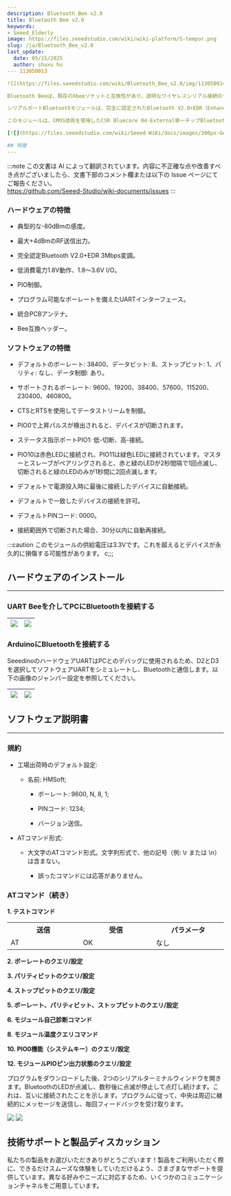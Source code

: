 ```yaml
---
description: Bluetooth Bee v2.0
title: Bluetooth Bee v2.0
keywords:
- Seeed_Elderly
image: https://files.seeedstudio.com/wiki/wiki-platform/S-tempor.png
slug: /ja/Bluetooth_Bee_v2.0
last_update:
  date: 05/15/2025
  author: shuxu hu
--- 113050013

![](https://files.seeedstudio.com/wiki/Bluetooth_Bee_v2.0/img/113050014%201_02.jpg)

Bluetooth Beeは、既存のXbeeソケットと互換性があり、透明なワイヤレスシリアル接続のセットアップを目的とした、使いやすいBluetooth SPPモジュールです。

シリアルポートBluetoothモジュールは、完全に認定されたBluetooth V2.0+EDR（Enhanced Data Rate）3Mbps変調を備え、完全な2.4GHz無線トランシーバーとベースバンドを提供します。

このモジュールは、CMOS技術を使用したCSR Bluecore 04-External単一チップBluetoothシステムを採用しており、AFH（Adaptive Frequency Hopping Feature）を備えています。また、フットプリントが最小で、わずか12.7mm x 27mmという小型設計です。これにより、全体的な設計/開発サイクルを簡素化できることを期待しています。

[![](https://files.seeedstudio.com/wiki/Seeed-WiKi/docs/images/300px-Get_One_Now_Banner-ragular.png)](https://www.seeedstudio.com/Bluetooth-Bee-v2.0-p-2373.html)

## 特徴
---
```

:::note
この文書は AI によって翻訳されています。内容に不正確な点や改善すべき点がございましたら、文書下部のコメント欄または以下の Issue ページにてご報告ください。  
https://github.com/Seeed-Studio/wiki-documents/issues
:::

### ハードウェアの特徴

* 典型的な-80dBmの感度。

* 最大+4dBmのRF送信出力。

* 完全認定Bluetooth V2.0+EDR 3Mbps変調。

* 低消費電力1.8V動作、1.8〜3.6V I/O。

* PIO制御。

* プログラム可能なボーレートを備えたUARTインターフェース。

* 統合PCBアンテナ。

* Bee互換ヘッダー。

### ソフトウェアの特徴

* デフォルトのボーレート: 38400、データビット: 8、ストップビット: 1、パリティ: なし、データ制御: あり。

* サポートされるボーレート: 9600、19200、38400、57600、115200、230400、460800。

* CTSとRTSを使用してデータストリームを制御。

* PIO0で上昇パルスが検出されると、デバイスが切断されます。

* ステータス指示ポートPIO1: 低-切断、高-接続。

* PIO10は赤色LEDに接続され、PIO11は緑色LEDに接続されています。マスターとスレーブがペアリングされると、赤と緑のLEDが2秒間隔で1回点滅し、切断されると緑のLEDのみが1秒間に2回点滅します。

* デフォルトで電源投入時に最後に接続したデバイスに自動接続。

* デフォルトで一致したデバイスの接続を許可。

* デフォルトPINコード: 0000。

* 接続範囲外で切断された場合、30分以内に自動再接続。

:::caution
    このモジュールの供給電圧は3.3Vです。これを超えるとデバイスが永久的に損傷する可能性があります。
c;;;
## ハードウェアのインストール
---
### UART Beeを介してPCにBluetoothを接続する

<!-- Bluetoothは標準のXBeeソケットを提供します。ここでは、[UartSBee V5](/ja/UartSBee_v5)を使用してBluetoothとPCを接続し、スライダーで供給電圧を3.3Vに設定してください。 -->

|![](https://files.seeedstudio.com/wiki/Bluetooth_Bee_v2.0/img/Bluetooth_Bee_v2.0_ConnectToPC.jpg)|![](https://files.seeedstudio.com/wiki/Bluetooth_Bee_v2.0/img/Bluetooth_Bee_v2.0_ConnectToPCSet.jpg)
|---|---|
### ArduinoにBluetoothを接続する

<!-- ここでは、[XBee Shield](/ja/XBee_Shield_V2.0)をBluetoothと[Seeeduino Lotus](/ja/Seeeduino_Lotus)の間のブリッジとして使用します。 -->

SeeedinoのハードウェアUARTはPCとのデバッグに使用されるため、D2とD3を選択してソフトウェアUARTをシミュレートし、Bluetoothと通信します。以下の画像のジャンパー設定を参照してください。

|![](https://files.seeedstudio.com/wiki/Bluetooth_Bee_v2.0/img/Bluetooth_Bee_v2.0_ConnectToArduino.jpg)|![](https://files.seeedstudio.com/wiki/Bluetooth_Bee_v2.0/img/Bluetooth_Bee_v2.0_ConnectToArduinoSet.jpg)
|---|---|

## ソフトウェア説明書
---
### 規約

* 工場出荷時のデフォルト設定:

    * 名前: HMSoft;

        * ボーレート: 9600, N, 8, 1;

        * PINコード: 1234;

        * バージョン送信。

* ATコマンド形式:
    * 大文字のATコマンド形式。文字列形式で、他の記号（例: \r または \n）は含まない。

        * 誤ったコマンドには応答がありません。

### ATコマンド（続き）

**1. テストコマンド**

<table >
<tr>
<th>送信</th>
<th>受信</th>
<th>パラメータ</th>
</tr>
<tr>
<td width="300">AT</td>
<td width="300">OK</td>
<td width="300">なし</td>
</tr></table>

**2. ボーレートのクエリ/設定**

<!-- <table >
<tr>
<th>送信</th>
<th>受信</th>
<th>パラメータ</th></tr>
<tr>
<td width="300">AT+BAUD?</td>
<td width="300">OK+Set:[para1]</td>
<td rowspan="2" width="300">Para1: ボーレート番号

<dl>1---------1200

<dl>2---------2400

<dl>3---------4800

<dl>4---------9600

<dl>5---------19200

<dl>6---------38400

<dl>7---------57600

<dl>8---------115200

<dl>9---------230400

<dl>A---------460800

<dl>B---------921600

<dl>C---------1382400

<dl>デフォルト: 4(9600)</td></tr>

<tr>
<td width="300">AT+BAUD[para1]</td>
<td width="300">OK+Set:[para1]</td></tr></table> -->

**3. パリティビットのクエリ/設定**

<!-- <table >
<tr>
<th>送信</th>
<th>受信</th>
<th>パラメータ</th></tr>
<tr>
<td width="300">クエリ: AT+CHK?</td>
<td width="300">OK+CHK:[para1]</td>
<td rowspan="2" width="300">Para1: 0,1,2

<dl>0:なし

<dl>1:奇数

<dl>2:偶数

<dl>デフォルト: 0 (なし)</td></tr>
<tr>
<td width="300">設定: AT+CHK[para1]</td>
<td width="300">OK+Set:[para1]</td></tr></table> -->

**4. ストップビットのクエリ/設定**

<!-- <table >
<tr>
<th>送信</th>
<th>受信</th>
<th>パラメータ</th></tr>
<tr>
<td width="300">AT+STOP?</td>
<td width="300">OK+STOP:[para1]</td>
<td rowspan="2" width="300">Para1:1, 2

<dl>1: 1ストップビット

<dl>2: 2ストップビット

<dl>デフォルト: 1 (1ストップビット)</td></tr>
<tr>
<td width="300">AT+STOP[para1]</td>
<td width="300">OK+Set:[para1]</td></tr></table> -->

**5. ボーレート、パリティビット、ストップビットのクエリ/設定**

<!-- <table >
<tr>
<th>送信</th>
<th>受信</th>
<th>パラメータ</th></tr>
<tr>
<td width="300">AT+UART?</td>
<td width="300">OK+UART:[para1],[para2],[para3]</td>
<td rowspan="2" width="300">Para1: ボーレート

<dl>値: 1~C

<dl>デフォルト: 4(9600)

<dl>Para2: パリティビット

<dl>値: 0,1,2

<dl>デフォルト: 0 (なし)

<dl>Para3: ストップビット

<dl>値: 1, 2

<dl>デフォルト: 1(1ビット)</td></tr>
<tr>
<td width="300">AT+UART[para1][para2][para3]</td>
<td width="300">OK+Set:[para1] [para2] [para3]</td></tr></table> -->

**6. モジュール自己診断コマンド**

<!-- <table >
<tr>
<th>送信</th>
<th>受信</th>
<th>パラメータ</th></tr>
<tr>
<td width="300">AT+SECH?</td>
<td width="300">OK+SECH:OKAY または

OK+SECH:FAIL</td>
<td width="300">なし</td></tr></table>

**7. モジュールアプリケーションセクタ診断コマンド**

<table >
<tr>
<th>送信</th>
<th>受信</th>
<th>パラメータ</th></tr>
<tr>
<td width="300">AT+APCH?</td>
<td width="300">OK+APCH:OKAY または

OK+APCH:FAIL</td>
<td width="300">なし</td></tr></table> -->

**8. モジュール温度クエリコマンド**

<!-- <table >
<tr>
<th>送信</th>
<th>受信</th>
<th>パラメータ</th></tr>
<tr>
<td width="300">AT+TEMP?</td>
<td width="300">OK+TEMP:[temp value]</td>
<td width="300">なし</td></tr></table>

**9. モジュールの検出可能状態のクエリ/設定**

<table >
<tr>
<th>送信</th>
<th>受信</th>
<th>パラメータ</th></tr>
<tr>
<td width="300">AT+DISC?</td>
<td width="300">OK+DISC:[para1]</td>
<td rowspan="2" width="300">Para1: 0,1,2

<dl>0: 検出可能かつ接続可能

<dl>1: 検出可能のみ、接続不可

<dl>2: 接続可能のみ

<dl>デフォルト: 0</td></tr>
<tr>
<td width="300">AT+DISC [para1]</td>
<td width="300">OK+Set:[para1]</td></tr></table> -->

**10. PIO0機能（システムキー）のクエリ/設定**

<!-- <table >
<tr>
<th>送信</th>
<th>受信</th>
<th>パラメータ</th></tr>
<tr>
<td width="300">AT+KEY?</td>
<td width="300">OK+KEY:[para1]</td>
<td rowspan="2" width="300">Para1: 0, 1

<dl>0: 現在の状態をキャンセル。

<dl>1: 現在の状態をキャンセルし、工場出荷時設定に戻す。

<dl>デフォルト: 0</td></tr>
<tr>
<td width="300">AT+ KEY[para1]</td>
<td width="300">OK+Set:[para1]</td></tr></table>

**11. PIO1出力状態（システムLED）のクエリ/設定**

<table >
<tr>
<th>送信</th>
<th>受信</th>
<th>パラメータ</th></tr>
<tr>
<td width="300">AT+LED?</td>
<td width="300">OK+LED:[para1]</td>
<td rowspan="2" width="300">Para1: 0, 1

<dl>0: 未接続時は500ms高、500ms低、接続時は高出力。

<dl>1: 未接続時は低出力、接続時は高出力。

<dl>デフォルト: 0</td></tr>
<tr>
<td width="300">AT+ LED [para1]</td>
<td width="300">OK+Set:[para1]</td></tr></table> -->

**12. モジュールPIOピン出力状態のクエリ/設定**

<!-- <table >
<tr>
<th>送信</th>
<th>受信</th>
<th>パラメータ</th></tr>
<tr>
<td width="300">AT+PIO?</td>
<td width="300">OK+PIO:[para1]</td>
<td rowspan="2" width="300">Para1: 長さ10、各ビット値は1または0。

<dl>0: 低出力; 1: 高出力

<dl>デフォルト: 0000000000</td></tr>
<tr>
<td width="300">AT+PIO[para1]</td>
<td width="300">OK+Set:[para1]</td></tr></table>

**13. PIOピンの高低出力のクエリ/設定**

<table >
<tr>
<th>送信</th>
<th>受信</th>
<th>パラメータ</th></tr>
<tr>
<td width="300">AT+PIO[para1]?</td>
<td width="300">OK+PIO:[para1][para2]</td>
<td rowspan="2" width="300">Para1: 2~B Para2: 0, 1

<dl>Para1はクエリ/設定したいPIOピンを指定します。値:2,3,4,5,6,7,8,9,A,B。

<dl>Para2はクエリまたは設定値を指定します。0は低、1は高。</td></tr>
<tr>
<td width="300">AT+PIO[para1][para2]</td>
<td width="300">OK+Set:[para1][para2]</td></tr></table>

**14. モジュール名のクエリ/設定**

<table >
<tr>
<th>送信</th>
<th>受信</th>
<th>パラメータ</th></tr>
<tr>
<td width="300">AT+NAME?</td>
<td width="300">OK+NAME[para1]</td>
<td rowspan="2" width="300">Para1: モジュール名、最大長は12。

デフォルト: HMSoft</td></tr>
<tr>
<td width="300">AT+NAME[para1]</td>
<td width="300">OK+Set[para1]</td></tr></table>

**15. すべての設定値を工場出荷時設定に戻す**

<table >
<tr>
<th>送信</th>
<th>受信</th>
<th>パラメータ</th></tr>
<tr>
<td width="300">AT+DEFAULT</td>
<td width="300">OK+DEFAULT</td>
<td rowspan="2" width="300">なし</td></tr></table>

**16. モジュールを再起動する**

<table >
<tr>
<th>送信</th>
<th>受信</th>
<th>パラメータ</th></tr>
<tr>
<td width="300">AT+RESTART</td>
<td width="300">OK+RESTART</td>
<td rowspan="2" width="300">なし</td></tr></table>

**17. マスターおよびスレーブロールのクエリ/設定**

<table>
<tr>
<th>送信</th>
<th>受信</th>
<th>パラメータ</th></tr>
<tr>
<td width="300">AT+ROLE?</td>
<td width="300">OK+ROLE:[para1]</td>
<td rowspan="2" width="300">Para1: M, S

<dl>M: マスター

<dl>S: スレーブ

<dl>デフォルト: S</td></tr>
<tr>
<td width="300">AT+ROLE[para1]</td>
<td width="300">OK+Set:[para1]</td></tr></table>

**18. ピンコードのクエリ/設定**

<table>
<tr>
<th>送信</th>
<th>受信</th>
<th>パラメータ</th></tr>
<tr>
<td width="300">AT+PIN?</td>
<td width="300">OK+PIN:[para1]</td>
<td rowspan="2" width="300">Para1はピンコードで、最大長は12文字、A~Z、a~z、0~9を許可

デフォルト: 1234</td></tr>
<tr>
<td width="300">AT+PIN[para1]</td>
<td width="300">OK+Set:[para1]</td></tr></table>

**19. 接続されたデバイスアドレスのクリア**

<table>
<tr>
<th>送信</th>
<th>受信</th>
<th>パラメータ</th></tr>
<tr>
<td width="300">AT+CLEAR</td>
<td width="300">OK+CLEAR</td>
<td rowspan="2" width="300">なし</td></tr></table>

**20. スレーブデバイスのスキャン**

<table>
<tr>
<th>送信</th>
<th>受信</th>
<th>パラメータ</th></tr>
<tr>
<td width="300">AT+SCAN?</td>
<td width="300">OK+SCANS

OK+SCAN[MAC]

……………

OK+SCANE</td>
<td rowspan="2" width="300">なし</td></tr></table>

**21. スレーブデバイスのMACアドレスに接続**

<table>
<tr>
<th>送信</th>
<th>受信</th>
<th>パラメータ</th></tr>
<tr>
<td width="300">AT+LNK[para1]</td>
<td width="300">OK+CONNS(接続開始)

<dl>OK+CONN(接続成功)

<dl>OK+CONNF(接続失敗)</td>
<td rowspan="2" width="300">Para1はMACアドレス文字列です。</td></tr></table>

**22. ソフトウェアバージョンのクエリ**

<table>
<tr>
<th>送信</th>
<th>受信</th>
<th>パラメータ</th></tr>
<tr>
<td width="300">AT+VERSION

AT+VERSION?</td>
<td width="300">バージョン情報</td>
<td rowspan="2" width="300">なし</td></tr></table>

**23. システムヘルプ情報**

<table>
<tr>
<th>送信</th>
<th>受信</th>
<th>パラメータ</th></tr>
<tr>
<td width="300">AT+HELP?</td>
<td width="300">ヘルプ情報</td>
<td rowspan="2" width="300">なし</td></tr></table>

**24. 最後に接続されたデバイスアドレスのクエリ**

<table>
<tr>
<th>送信</th>
<th>受信</th>
<th>パラメータ</th></tr>
<tr>
<td width="300">AT+RADD?</td>
<td width="300">OK+ADDR:MACアドレス</td>
<td rowspan="2" width="300">なし</td></tr></table>

**25. モジュールアドレスのクエリ**

<table>
<tr>
<th>送信</th>
<th>受信</th>
<th>パラメータ</th></tr>
<tr>
<td width="300">AT+LADD?

<dl>AT+ADDR?</td>
<td width="300">OK+LADD:MACアドレス</td>
<td rowspan="2" width="300">なし</td></tr></table>

**26. モジュール動作タイプのクエリ/設定**

<table>
<tr>
<th>送信</th>
<th>受信</th>
<th>パラメータ</th></tr>
<tr>
<td width="300">AT+IMME?</td>
<td width="300">OOK+IMME:[para1]</td>
<td rowspan="2" width="300">Para1: 0, 1

<dl>0: モジュールが電源オン時、ATコマンドにのみ応答し、AT+WORKを受信するまで何もしない。

<dl>1: 電源オン時に即座に動作

<dl>デフォルト: 1</td></tr>
<tr>
<td width="300">AT+IMME[para1]</td>
<td width="300">OK+Set:[para1]</td></tr></table>

**27. 即座に動作**

<table>
<tr>
<th>送信</th>
<th>受信</th>
<th>パラメータ</th></tr>
<tr>
<td width="300">AT+WORK</td>
<td width="300">OK+WORK</td>
<td rowspan="2" width="300">なし</td></tr></table>

**28. モジュールがリモートデバイスに接続するタイムアウト値のクエリ/設定**

<table>
<tr>
<th>送信</th>
<th>受信</th>
<th>パラメータ</th></tr>
<tr>
<td width="300">AT+TCON?</td>
<td width="300">OK+TCON:[para1]</td>
<td rowspan="2" width="300">Para1はタイムアウト値です。時間が切れるとモジュールはこのアドレスに接続しなくなり、検索モードに入ります。

<dl>Para1許容値: 0000~9999 単位は秒。

<dl>デフォルト: 0000 永続的に接続</td></tr>
<tr>
<td width="300">AT+TCON[para1]</td>
<td width="300">OK+Set:[para1]</td></tr></table>

**27. 即座に動作**

<table>
<tr>
<th>送信</th>
<th>受信</th>
<th>パラメータ</th></tr>
<tr>
<td width="300">AT+WORK</td>
<td width="300">OK+WORK</td>
<td rowspan="2" width="300">なし</td></tr></table>

**29. モジュール動作モードのクエリ/設定**

<table>
<tr>
<th>送信</th>
<th>受信</th>
<th>パラメータ</th></tr>
<tr>
<td width="300">AT+TYPE?</td>
<td width="300">OK+TYPE:[para1]</td>
<td rowspan="2" width="300">Para1: 0~2

<dl>0: 伝送モード

<dl>1: リモートコントロールモード

<dl>2: PIO収集モード
デフォルト: 0</td></tr>
<tr>
<td width="300">AT+TYPE[para1]</td>
<td width="300">OK+Set:[para1]</td></tr></table>

**30. PIO状態文字列の遅延時間(単位ms)のクエリ/設定**

<table>
<tr>
<th>送信</th>
<th>受信</th>
<th>パラメータ</th></tr>
<tr>
<td width="300">AT+TPIO?</td>
<td width="300">OK+TPIO:[para1]</td>
<td rowspan="2" width="300">Para1値は0000から9999msの間です。値が0より大きい場合、PIO状態が変更されると、モジュールはこの値の遅延後にリモートデバイスにPIO状態文字列を送信します。

<dl>デフォルト: 0 一度だけ送信</td></tr>
<tr>
<td width="300">AT+TPIO[para1]</td>
<td width="300">OK+Set:[para1]</td></tr></table>

**31. リモートコントロールモードを伝送モードに切り替え(今回のみ)**

<table>
<tr>
<th>送信</th>
<th>受信</th>
<th>パラメータ</th></tr>
<tr>
<td width="300">AT+START</td>
<td width="300">OK+START</td>
<td rowspan="2" width="300">なし</td></tr></table>

**32. バッファ保存パラメータのクエリ/設定**

<table>
<tr>
<th>送信</th>
<th>受信</th>
<th>パラメータ</th></tr>
<tr>
<td width="300">AT+BUFF?</td>
<td width="300">OK+BUFF:[para1]</td>
<td width="300">なし</td></tr>
<tr>
<td width="300">AT+BUFF[para1]</td>
<td width="300">OK+Set:[para1]</td>
<td width="300">Para1: 0~1

<dl>0: 保存しない

<dl>1: 保存する

<dl>デフォルト: 0</td></tr></table>

**33. 検索フィルターのクエリ/設定**

<table>
<tr>
<th>送信</th>
<th>受信</th>
<th>パラメータ</th></tr>
<tr>
<td width="300">AT+FILT?</td>
<td width="300">OK+FILT:[para1]</td>
<td rowspan="2" width="300">Para1: 許容タイプ

<dl>値: 0~C

<dl>デフォルト: C (すべて)</td></tr>
<tr>
<td width="300">AT+FILT[para1]</td>
<td width="300">OK+Set:[para1]</td></tr></table>

**34. モジュール通知のクエリ/設定**

<table>
<tr>
<th>送信</th>
<th>受信</th>
<th>パラメータ</th></tr>
<tr>
<td width="300">AT+NOTI?</td>
<td width="300">OK+NOTI:[para1]</td>
<td width="300">なし</td></tr>
<tr>
<td width="300">AT+NOTI[para1]</td>
<td width="300">OK+Set:[para1]</td>
<td width="300">Para1値は0, 1。

<dl>0: 通知しない(デフォルト)

<dl>1: 接続または切断時に通知する</td></tr></table></td></tr></table>

**35. モジュールのデバイスクラスのクエリ/設定**

<table>
<tr>
<th>送信</th>
<th>受信</th>
<th>パラメータ</th>
</tr>
<tr>
<td width="300">AT+COD?</td>
<td width="300">OK+COD:[para1]</td>
<td width="300">なし</td>
</tr>
<tr>
<td width="300">AT+COD[para1]</td>
<td width="300">OK+Set:[para1]</td>
<td width="300">Para1はCOD値です。

<dl>値: 0000~0xFFFF

<dl>デフォルト: 0x1F00 (不明なデバイス)</td>
</tr>
</table>

## プログラミング

### Windowsでシリアルポートを使用してBluetoothモジュールを設定する

このセクションでは、PCを使用してBluetoothを設定する方法を示します。基本的な設定方法を学ぶことができます。

「ハードウェアインストール」セクションを参照してハードウェア接続を設定します。モジュールの青色LEDが点滅している場合、接続が設定されていないことを示します。

シリアルターミナルを開き、ボーレート: 9600、データビット: 8、ストップビット: 1、フロー制御なしに設定します。シリアルターミナルを使用してBluetoothに「AT」を送信すると、すべてが正常であれば「OK」が返されます。Bluetoothは接続が設定されていない場合にのみATコマンドに応答し、接続が設定されている場合はすべてのコマンドが文字列として認識されて送信されます。LEDインジケータを通じて状態を区別できます。

![](https://files.seeedstudio.com/wiki/Bluetooth_Bee_v2.0/img/HM-01-AT.png)

次に、いくつかの便利な設定を送信できます。以下はコマンドと応答のサンプルです。

1. シリアル接続をテストする: 「AT」を送信すると、「OK」が返されます。

2. ファームウェアバージョンを取得する: 「AT+VERSION?」を送信すると、「OK+VERSION:HMSoft V621」が返されます。

3. 工場出荷時設定に戻す: 「AT+DEFAULT」を送信すると、「OK+DEFAULT」が返されます。

4. モジュールを再起動する: 「AT+RESTART」を送信すると、「OK+RESTART」が返されます。

5. シリアルポートのボーレートをリセットする: 「AT+BAUD4」を送信すると、「OK+Set:9600」が返されます。

6. 認証を有効にする: 「AT+AUTH1」を送信すると、「OK+SetAuth:1」が返されます。

7. モジュールアドレスをクエリする: 「AT+LADD?」を送信すると、「OK+LADD:000EEACF1A57」が返されます。

8. 最後に接続されたデバイスのアドレスをクエリする: 「AT+RADD?」を送信すると、「OK+RADD:000000000000」が返されます。

9. モジュール名を設定する: 「AT+NAMEHM-01」を送信すると、「OK+Set:HM-01」が返されます。

10. PINコードを設定する: 「AT+PIN8888」を送信すると、「OK+SetPin:8888」が返されます。

11. 接続情報の通知を有効にする: 「AT+NOTI1」を送信すると、「OK+Set:1」が返されます。

12. マスターモードに設定する: 「AT+ROLEM」を送信すると、「OK+Set:M」が返されます。

またはスレーブモードに設定する: 「AT+ROLES」を送信すると、「OK+Set:S」が返されます。

PCに接続された2つのBluetoothを使用し、1つを中央（Central）として設定し、もう1つを周辺（Peripheral）として設定します。数秒後、互いを見つけてLEDの点滅が停止し、接続されます！

### Androidとの通信

このBluetoothモジュールはBluetooth仕様V2.1+EDR、V2.0+EDR、V2.1、V2.0に対応しており、これらのプロトコルのいずれかを持つデバイスと通信できます。Android携帯電話を使用して、Bluetoothモジュールとのやり取り方法を示します。

モジュールに電源を供給し、スレーブモードに設定します（「AT+ROLES」をモジュールに送信）。Android携帯電話で「Bluetooth SPP pro」というアプリを検索してインストールします。アプリを起動すると、すべてのBluetoothデバイスが自動的にスキャンされます。「HMSoft」を選択して「Connect」ボタンをタッチし、その後「Byte stream mode」を選択します。これでPCにデータを送信できます。携帯電話のテキストフィールドにいくつかの単語を書き込み、送信ボタンを押します。また、PCはシリアルターミナルを使用して携帯電話にデータを転送できます。

|![](https://files.seeedstudio.com/wiki/Bluetooth_Bee_v2.0/img/HM-01-Screenshot_2015-01-09-14-37-42.png)|![](https://files.seeedstudio.com/wiki/Bluetooth_Bee_v2.0/img/HM-01-Screenshot_2015-01-09-14-38-43.png)
|---|---|
|![](https://files.seeedstudio.com/wiki/Bluetooth_Bee_v2.0/img/HM-01-Screenshot_2015-01-09-14-38-48.png)|![](https://files.seeedstudio.com/wiki/Bluetooth_Bee_v2.0/img/HM-01-Screenshot_2015-01-09-14-39-52.png)|

![](https://files.seeedstudio.com/wiki/Bluetooth_Bee_v2.0/img/HM-01-Dialog_with_Android.png)

### 2つのArduino間のデータ送信

コードを書く準備はできましたか？練習の後に何かを実行する時が来ました。BluetoothのペアとArduinoまたはそれを制御する他のプラットフォームを準備します。ここでは2つのArduino Unoを使用します。「ハードウェアインストール」セクションで説明されているように接続を設定します。

中央（Central）と周辺（Peripheral）のプログラムは同じコードを使用しますが、プログラムの冒頭でのマイクロ定義が異なります。Bluetoothを中央モードに割り当てるには、テキストを「#define MASTER 1」に変更するだけです。周辺モードに割り当てる場合は「#define MASTER 0」に変更します。

初期化プログラムのフローは以下のフローチャートを参照してください。まず、Bluetoothの事前設定されたボーレートを区別する必要があります。その後、工場出荷時設定に戻すコマンドを送信し、ボーレートを115200から9600に変更します。これは、ソフトウェアシリアルが高ボーレートでは正常に動作しないためです。その後、リセットコマンドを使用してBluetoothに他のパラメータを設定します。

![](https://files.seeedstudio.com/wiki/Bluetooth_Bee_v2.0/img/HM-01-Init-flowchat.png)

初期化後、中央（Central）と周辺（Peripheral）は異なる動作をします。中央は一定間隔で周辺にメッセージを送信し、周辺から受信した内容を出力します。一方、周辺は中央に応答するだけです。

<!-- [こちら](https://github.com/Seeed-Studio/HM-13_SW)をクリックしてテストコードをダウンロードし、HM-13_SW.inoをArduino IDEで開き、コンパイルしてArduino Unoにダウンロードしてください。プログラムの冒頭でマクロを変更してBluetoothを異なる役割に設定することを忘れないでください。Arduinoの使い方に関する問題がある場合は、[こちら](/ja/Getting_Started_with_Seeeduino)をクリックしてヘルプを参照してください。 -->

プログラムをダウンロードした後、2つのシリアルターミナルウィンドウを開きます。BluetoothのLEDが点滅し、数秒後に点滅が停止して点灯し続けます。これは、互いに接続されたことを示します。プログラムに従って、中央は周辺に継続的にメッセージを送信し、毎回フィードバックを受け取ります。

![](https://files.seeedstudio.com/wiki/Bluetooth_Bee_v2.0/img/HM-01-Debug_Output_Master.png)
![](https://files.seeedstudio.com/wiki/Bluetooth_Bee_v2.0/img/HM-01-Debug_Output_Slave.png)

## 技術サポートと製品ディスカッション

私たちの製品をお選びいただきありがとうございます！製品をご利用いただく際に、できるだけスムーズな体験をしていただけるよう、さまざまなサポートを提供しています。異なる好みやニーズに対応するため、いくつかのコミュニケーションチャネルをご用意しています。

<div class="button_tech_support_container">
<a href="https://forum.seeedstudio.com/" class="button_forum"></a> 
<a href="https://www.seeedstudio.com/contacts" class="button_email"></a>
</div>

<div class="button_tech_support_container">
<a href="https://discord.gg/eWkprNDMU7" class="button_discord"></a> 
<a href="https://github.com/Seeed-Studio/wiki-documents/discussions/69" class="button_discussion"></a>
</div>
